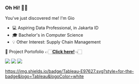 ### Oh Hi! 👋🏻

You've just discovered me! I'm Gio
- 💻 Aspiring Data Professional, in Jakarta ID
- 🎓 Bachelor's in Computer Science
- 💡 Other Interest: Supply Chain Management


📂 Project Portofolio 👉🏻[**Click here!**](https://github.com/sergiolhx/data_analysis_portfolio)👈🏻

[<img src="https://img.shields.io/badge/linkedin-%230077B5.svg?&style=for-the-badge&logo=linkedin&logoColor=white" />](https://linkedin.com/in/sergiolhx)
[<img src="https://img.shields.io/badge/Tableau-E97627.svg?style=for-the-badge&logo=Tableau&logoColor=white" />](https://public.tableau.com/app/profile/sergiolhx)
[<img src="https://img.shields.io/badge/Gmail-EA4335.svg?style=for-the-badge&logo=Gmail&logoColor=white" />](mailto:sergiolhx@gmail.com)

https://img.shields.io/badge/Tableau-E97627.svg?style=for-the-badge&logo=Tableau&logoColor=white

